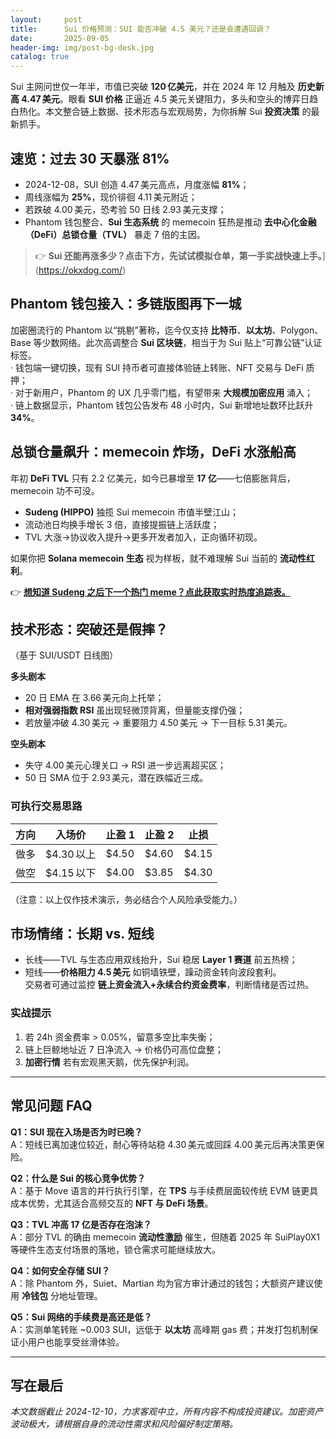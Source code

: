 ```yaml
---
layout:     post
title:      Sui 价格预测：SUI 能否冲破 4.5 美元？还是会遭遇回调？
date:       2025-09-05
header-img: img/post-bg-desk.jpg
catalog: true
---
```


Sui 主网问世仅一年半，市值已突破 **120 亿美元**，并在 2024 年 12 月触及 **历史新高 4.47 美元**。眼看 **SUI 价格** 正逼近 4.5 美元关键阻力，多头和空头的博弈日趋白热化。本文整合链上数据、技术形态与宏观局势，为你拆解 Sui **投资决策** 的最新抓手。

## 速览：过去 30 天暴涨 81%
- 2024-12-08，SUI 创造 4.47 美元高点，月度涨幅 **81%**；  
- 周线涨幅为 **25%**，现价徘徊 4.11 美元附近；  
- 若跌破 4.00 美元，恐考验 50 日线 2.93 美元支撑；  
- Phantom 钱包整合、**Sui 生态系统** 的 memecoin 狂热是推动 **去中心化金融（DeFi）总锁仓量（TVL）** 暴走 7 倍的主因。

> 👉 **Sui 还能再涨多少？点击下方，先试试模拟仓单，第一手实战快速上手。**](https://okxdog.com/)

## Phantom 钱包接入：多链版图再下一城
加密圈流行的 Phantom 以“挑剔”著称，迄今仅支持 **比特币**、**以太坊**、Polygon、Base 等少数网络。此次高调整合 **Sui 区块链**，相当于为 Sui 贴上“可靠公链”认证标签。  
· 钱包端一键切换，现有 SUI 持币者可直接体验链上转账、NFT 交易与 DeFi 质押；  
· 对于新用户，Phantom 的 UX 几乎零门槛，有望带来 **大规模加密应用** 涌入；  
· 链上数据显示，Phantom 钱包公告发布 48 小时内，Sui 新增地址数环比跃升 **34%**。

## 总锁仓量飙升：memecoin 炸场，DeFi 水涨船高
年初 **DeFi TVL** 只有 2.2 亿美元，如今已暴增至 **17 亿**——七倍膨胀背后，memecoin 功不可没。  
- **Sudeng (HIPPO)** 独揽 Sui memecoin 市值半壁江山；  
- 流动池日均换手增长 3 倍，直接提振链上活跃度；  
- TVL 大涨→协议收入提升→更多开发者加入，正向循环初现。  

如果你把 **Solana memecoin 生态** 视为样板，就不难理解 Sui 当前的 **流动性红利**。

👉 [**想知道 Sudeng 之后下一个热门 meme？点此获取实时热度追踪表。**](https://okxdog.com/)

## 技术形态：突破还是假摔？
（基于 SUI/USDT 日线图）

**多头剧本**  
- 20 日 EMA 在 3.66 美元向上托举；  
- **相对强弱指数 RSI** 虽出现轻微顶背离，但量能支撑仍强；  
- 若放量冲破 4.30 美元 → 重要阻力 4.50 美元 → 下一目标 5.31 美元。  

**空头剧本**  
- 失守 4.00 美元心理关口 → RSI 进一步远离超买区；  
- 50 日 SMA 位于 2.93 美元，潜在跌幅近三成。  

### 可执行交易思路
| 方向 | 入场价 | 止盈 1 | 止盈 2 | 止损 |
| --- | --- | --- | --- | --- |
| 做多 | $4.30 以上 | $4.50 | $4.60 | $4.15 |
| 做空 | $4.15 以下 | $4.00 | $3.85 | $4.30 |

（注意：以上仅作技术演示，务必结合个人风险承受能力。）

## 市场情绪：长期 vs. 短线
- 长线——TVL 与生态应用双线抬升，Sui 稳居 **Layer 1 赛道** 前五热榜；  
- 短线——**价格阻力 4.5 美元** 如铜墙铁壁，躁动资金转向波段套利。  
交易者可通过监控 **链上资金流入+永续合约资金费率**，判断情绪是否过热。

### 实战提示
1. 若 24h 资金费率 > 0.05%，留意多空比率失衡；  
2. 链上巨鲸地址近 7 日净流入 → 价格仍可高位盘整；  
3. **加密行情** 若有宏观黑天鹅，优先保护利润。

---

## 常见问题 FAQ

**Q1：SUI 现在入场是否为时已晚？**  
A：短线已离加速位较近，耐心等待站稳 4.30 美元或回踩 4.00 美元后再决策更保险。

**Q2：什么是 Sui 的核心竞争优势？**  
A：基于 Move 语言的并行执行引擎，在 **TPS** 与手续费层面较传统 EVM 链更具成本优势，尤其适合高频交互的 **NFT 与 DeFi 场景**。

**Q3：TVL 冲高 17 亿是否存在泡沫？**  
A：部分 TVL 的确由 memecoin **流动性激励** 催生，但随着 2025 年 SuiPlay0X1 等硬件生态支付场景的落地，锁仓需求可能继续放大。

**Q4：如何安全存储 SUI？**  
A：除 Phantom 外，Suiet、Martian 均为官方审计通过的钱包；大额资产建议使用 **冷钱包** 分地址管理。

**Q5：Sui 网络的手续费是高还是低？**  
A：实测单笔转账 ~0.003 SUI，远低于 **以太坊** 高峰期 gas 费；并发打包机制保证小用户也能享受丝滑体验。

---

## 写在最后
*本文数据截止 2024-12-10，力求客观中立，所有内容不构成投资建议。加密资产波动极大，请根据自身的流动性需求和风险偏好制定策略。*